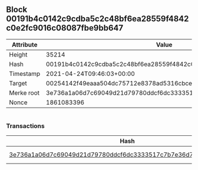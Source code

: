 ## Block 00191b4c0142c9cdba5c2c48bf6ea28559f4842c0e2fc9016c08087fbe9bb647

Attribute | Value
--- | ---
Height | 35214
Hash | 00191b4c0142c9cdba5c2c48bf6ea28559f4842c0e2fc9016c08087fbe9bb647
Timestamp | 2021-04-24T09:46:03+00:00
Target | 00254142f49eaaa504dc75712e8378ad5316cbcead634704b3734b6271167cc4
Merke root | 3e736a1a06d7c69049d21d79780ddcf6dc3333517c7b7e36d70ce6891e324038
Nonce | 1861083396

```

```

### Transactions

Hash | Amount
--- | ---
[3e736a1a06d7c69049d21d79780ddcf6dc3333517c7b7e36d70ce6891e324038](3e736a1a06d7c69049d21d79780ddcf6dc3333517c7b7e36d70ce6891e324038.md) | 10.00000000 SKEPTI 
